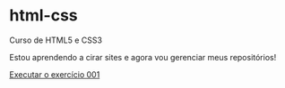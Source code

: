 # html-css
 Curso de HTML5 e CSS3

 Estou aprendendo a cirar sites e agora vou gerenciar meus repositórios!

 <a href= "https://amorimsf.github.io/html-css/exercicios/ex001/index.html" target:_blank>Executar o exercício 001
